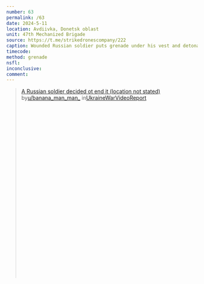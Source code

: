 ```yaml
---
number: 63
permalink: /63
date: 2024-5-11
location: Avdiivka, Donetsk oblast
unit: 47th Mechanized Brigade
source: https://t.me/strikedronescompany/222
caption: Wounded Russian soldier puts grenade under his vest and detonates
timecode: 
method: grenade
nsfl: 
inconclusive: 
comment: 
---
```

<blockquote class="reddit-embed-bq" style="height:500px" data-embed-height="546"><a href="https://www.reddit.com/r/UkraineWarVideoReport/comments/1cpo6ln/a_russian_soldier_decided_ot_end_it_location_not/">A Russian soldier decided ot end it (location not stated)</a><br> by<a href="https://www.reddit.com/user/banana_man_man_/">u/banana_man_man_</a> in<a href="https://www.reddit.com/r/UkraineWarVideoReport/">UkraineWarVideoReport</a></blockquote><script async="" src="https://embed.reddit.com/widgets.js" charset="UTF-8"></script>